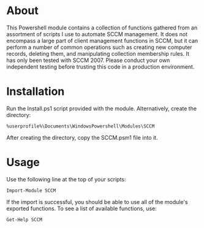 About
=====

This Powershell module contains a collection of functions gathered from an assortment of scripts I use to automate SCCM management.  It does not encompass a large part of client management functions in SCCM, but it can perform a number of common operations such as creating new computer records, deleting them, and manipulating collection membership rules.  It has only been tested with SCCM 2007.  Please conduct your own independent testing before trusting this code in a production environment.

Installation
============

Run the Install.ps1 script provided with the module.  Alternatively, create the directory:

    %userprofile%\Documents\WindowsPowershell\Modules\SCCM

After creating the directory, copy the SCCM.psm1 file into it.

Usage
=====

Use the following line at the top of your scripts:
    
    Import-Module SCCM

If the import is successful, you should be able to use all of the module's exported functions.  To see a list of available functions, use:

    Get-Help SCCM